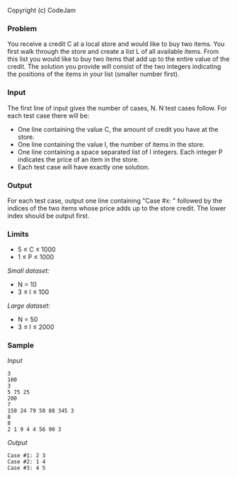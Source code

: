 Copyright (c) CodeJam

### Problem

You receive a credit C at a local store and would like to buy two items. You
first walk through the store and create a list L of all available items. From
this list you would like to buy two items that add up to the entire value of
the credit. The solution you provide will consist of the two integers
indicating the positions of the items in your list (smaller number first).

### Input

The first line of input gives the number of cases, N. N test cases follow. For
each test case there will be:

- One line containing the value C, the amount of credit you have at the store.  
- One line containing the value I, the number of items in the store.  
- One line containing a space separated list of I integers. Each integer P
indicates the price of an item in the store.  
- Each test case will have exactly one solution.

### Output

For each test case, output one line containing "Case #x: " followed by the
indices of the two items whose price adds up to the store credit. The lower
index should be output first.

### Limits

- 5 ≤ C ≤ 1000
- 1 ≤ P ≤ 1000

*Small dataset:*

- N = 10
- 3 ≤ I ≤ 100

*Large dataset:*

- N = 50
- 3 ≤ I ≤ 2000

### Sample

*Input*

```
3
100
3
5 75 25
200
7
150 24 79 50 88 345 3
8
8
2 1 9 4 4 56 90 3
```

*Output*
 
```
Case #1: 2 3
Case #2: 1 4
Case #3: 4 5
```
